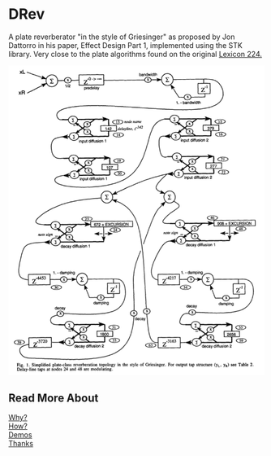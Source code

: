 <!---layout: page
title: "About"
permalink: /about/--->

<h1> DRev </h1>

A plate reverberator "in the style of Griesinger" as proposed by Jon Dattorro in his paper, Effect Design Part 1, implemented using the STK library. Very close to the plate algorithms found on the original <a href= "https://www.vintagedigital.com.au/lexicon-224-digital-reverberator/">Lexicon 224. </a>

<img src="screenshots/DRev-SignalPath.png" alt="DRev Signal Path"> <br>

<h2> Read More About </h2>
<a href="https://kaseypocius.github.io/MUMT618-DREV/why"> Why?</a><br>
<a href="https://kaseypocius.github.io/MUMT618-DREV/how"> How?</a><br>
<a href="https://kaseypocius.github.io/MUMT618-DREV/demos"> Demos</a><br>
<a href="https://kaseypocius.github.io/MUMT618-DREV/thanks"> Thanks</a><br>
